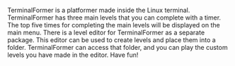 TerminalFormer is a platformer made inside the Linux terminal. 
TerminalFormer has three main levels that you can complete with a timer. The top five times for completing the main levels will be displayed on the main menu. 
There is a level editor for TerminalFormer as a separate package. This editor can be used to create levels and place them into a folder. 
TerminalFormer can access that folder, and you can play the custom levels you have made in the editor. 
Have fun!
